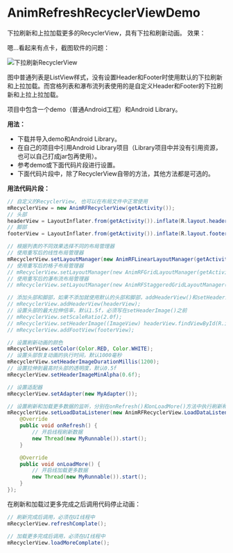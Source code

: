 # AnimRefreshRecyclerViewDemo
下拉刷新和上拉加载更多的RecyclerView，具有下拉和刷新动画。
效果：

嗯...看起来有点卡，截图软件的问题：

![下拉刷新RecyclerView](http://img.blog.csdn.net/20150807174055895)

图中普通列表是ListView样式，没有设置Header和Footer时使用默认的下拉刷新和上拉加载。而宫格列表和瀑布流列表使用的是自定义Header和Footer的下拉刷新和上拉上拉加载。

项目中包含一个demo（普通Android工程）和Android Library。

**用法：**
* 下载并导入demo和Android Library。
* 在自己的项目中引用Android Library项目（Library项目中并没有引用资源，也可以自己打成jar包再使用）。
* 参考demo或下面代码片段进行设置。
* 下面代码片段中，除了RecyclerView自带的方法，其他方法都是可选的。

**用法代码片段：**
```java
// 自定义的RecyclerView, 也可以在布局文件中正常使用
mRecyclerView = new AnimRFRecyclerView(getActivity());
// 头部
headerView = LayoutInflater.from(getActivity()).inflate(R.layout.header_view, null);
// 脚部
footerView = LayoutInflater.from(getActivity()).inflate(R.layout.footer_view, null);

// 根据列表的不同效果选择不同的布局管理器
// 使用重写后的线性布局管理器
mRecyclerView.setLayoutManager(new AnimRFLinearLayoutManager(getActivity()));
// 使用重写后的格子布局管理器
// mRecyclerView.setLayoutManager(new AnimRFGridLayoutManager(getActivity(), 2));
// 使用重写后的瀑布流布局管理器
// mRecyclerView.setLayoutManager(new AnimRFStaggeredGridLayoutManager(3, StaggeredGridLayoutManager.VERTICAL));

// 添加头部和脚部，如果不添加就使用默认的头部和脚部，addHeaderView()和setHeaderImage()必须同时使用
// mRecyclerView.addHeaderView(headerView);
// 设置头部的最大拉伸倍率，默认1.5f，必须写在setHeaderImage()之前
// mRecyclerView.setScaleRatio(2.0f);
// mRecyclerView.setHeaderImage((ImageView) headerView.findViewById(R.id.iv_hander));
// mRecyclerView.addFootView(footerView);

// 设置刷新动画的颜色
mRecyclerView.setColor(Color.RED, Color.WHITE);
// 设置头部恢复动画的执行时间，默认1000毫秒
mRecyclerView.setHeaderImageDurationMillis(1200);
// 设置拉伸到最高时头部的透明度，默认0.5f
mRecyclerView.setHeaderImageMinAlpha(0.6f);

// 设置适配器
mRecyclerView.setAdapter(new MyAdapter());

// 设置刷新和加载更多数据的监听，分别在onRefresh()和onLoadMore()方法中执行刷新和加载更多操作
mRecyclerView.setLoadDataListener(new AnimRFRecyclerView.LoadDataListener() {
    @Override
    public void onRefresh() {
	    // 开启线程刷新数据
        new Thread(new MyRunnable()).start();
    }

    @Override
    public void onLoadMore() {
	    // 开启线加载更多数据
        new Thread(new MyRunnable()).start();
    }
});
```
在刷新和加载过更多完成之后调用代码停止动画：
```java
// 刷新完成后调用，必须在UI线程中
mRecyclerView.refreshComplate();

// 加载更多完成后调用，必须在UI线程中
mRecyclerView.loadMoreComplate();
```
